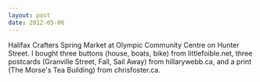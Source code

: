 ```yaml
---
layout: post
date: 2012-05-06
---
```


Halifax Crafters Spring Market at Olympic Community Centre on Hunter Street. I bought three buttons (house, boats, bike) from littlefoible.net, three postcards (Granville Street, Fall, Sail Away) from hillarywebb.ca, and a print (The Morse's Tea Building) from chrisfoster.ca. 
